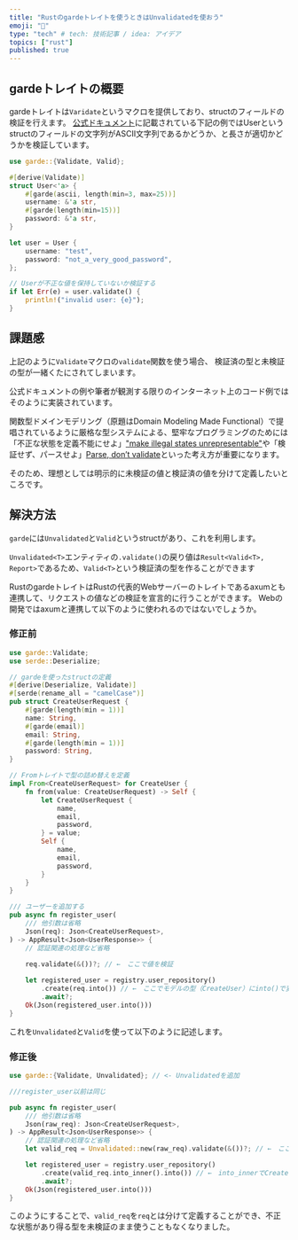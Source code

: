 ```yaml
---
title: "Rustのgardeトレイトを使うときはUnvalidatedを使おう"
emoji: "🦍"
type: "tech" # tech: 技術記事 / idea: アイデア
topics: ["rust"]
published: true
---
```


## gardeトレイトの概要
gardeトレイトは`Varidate`というマクロを提供しており、structのフィールドの検証を行えます。
[公式ドキュメント](https://docs.rs/garde/latest/garde/#basic-usage-example)に記載されている下記の例ではUserというstructのフィールドの文字列がASCII文字列であるかどうか、と長さが適切かどうかを検証しています。

```rust
use garde::{Validate, Valid};

#[derive(Validate)]
struct User<'a> {
    #[garde(ascii, length(min=3, max=25))]
    username: &'a str,
    #[garde(length(min=15))]
    password: &'a str,
}

let user = User {
    username: "test",
    password: "not_a_very_good_password",
};

// Userが不正な値を保持していないか検証する
if let Err(e) = user.validate() {
    println!("invalid user: {e}");
}
```

## 課題感
上記のように`Validate`マクロの`validate`関数を使う場合、
検証済の型と未検証の型が一緒くたにされてしまいます。

公式ドキュメントの例や筆者が観測する限りのインターネット上のコード例ではそのように実装されています。

関数型ドメインモデリング（原題はDomain Modeling Made Functional）で提唱されているように厳格な型システムによる、堅牢なプログラミングのためには
「不正な状態を定義不能にせよ」["make illegal states unrepresentable"](https://fsharpforfunandprofit.com/posts/designing-with-types-making-illegal-states-unrepresentable/)や「検証せず、パースせよ」[Parse, don’t validate](https://lexi-lambda.github.io/blog/2019/11/05/parse-don-t-validate/)といった考え方が重要になります。

そのため、理想としては明示的に未検証の値と検証済の値を分けて定義したいところです。

## 解決方法

`garde`には`Unvalidated`と`Valid`というstructがあり、これを利用します。

`Unvalidated<T>`エンティティの`.validate()`の戻り値は`Result<Valid<T>, Report>`であるため、`Valid<T>`という検証済の型を作ることができます

RustのgardeトレイトはRustの代表的Webサーバーのトレイトであるaxumとも連携して、リクエストの値などの検証を宣言的に行うことができます。
Webの開発ではaxumと連携して以下のように使われるのではないでしょうか。


### 修正前
```rust
use garde::Validate;
use serde::Deserialize;

// gardeを使ったstructの定義
#[derive(Deserialize, Validate)]
#[serde(rename_all = "camelCase")]
pub struct CreateUserRequest {
    #[garde(length(min = 1))]
    name: String,
    #[garde(email)]
    email: String,
    #[garde(length(min = 1))]
    password: String,
}

// Fromトレイトで型の詰め替えを定義
impl From<CreateUserRequest> for CreateUser {
    fn from(value: CreateUserRequest) -> Self {
        let CreateUserRequest {
            name,
            email,
            password,
        } = value;
        Self {
            name,
            email,
            password,
        }
    }
}

/// ユーザーを追加する
pub async fn register_user(
    /// 他引数は省略
    Json(req): Json<CreateUserRequest>,
) -> AppResult<Json<UserResponse>> {
    // 認証関連の処理など省略
    
    req.validate(&())?; // ←　ここで値を検証

    let registered_user = registry.user_repository()
        .create(req.into()) // ←　ここでモデルの型（CreateUser）にinto()で変換する
        .await?;
    Ok(Json(registered_user.into()))
}

```

これを`Unvalidated`と`Valid`を使って以下のように記述します。

### 修正後

```rust
use garde::{Validate, Unvalidated}; // <- Unvalidatedを追加

///register_user以前は同じ

pub async fn register_user(
    /// 他引数は省略
    Json(raw_req): Json<CreateUserRequest>,
) -> AppResult<Json<UserResponse>> {
    // 認証関連の処理など省略
    let valid_req = Unvalidated::new(raw_req).validate(&())?; // ←　ここで値を検証、valid_reqは検証済の値

    let registered_user = registry.user_repository()
        .create(valid_req.into_inner().into()) // ←　into_innerでCreateUserRequestを取り出してから変換する
        .await?;
    Ok(Json(registered_user.into()))
}

```

このようにすることで、`valid_req`を`req`とは分けて定義することができ、不正な状態があり得る型を未検証のまま使うこともなくなりました。
